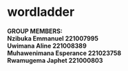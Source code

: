 # wordladder
**GROUP MEMBERS:**\
**Nzibuka Emmanuel         221007995**\
**Uwimana   Aline         221008389**\
**Muhawenimana Esperance 221023758**\
**Rwamugema   Japhet     221000803**
